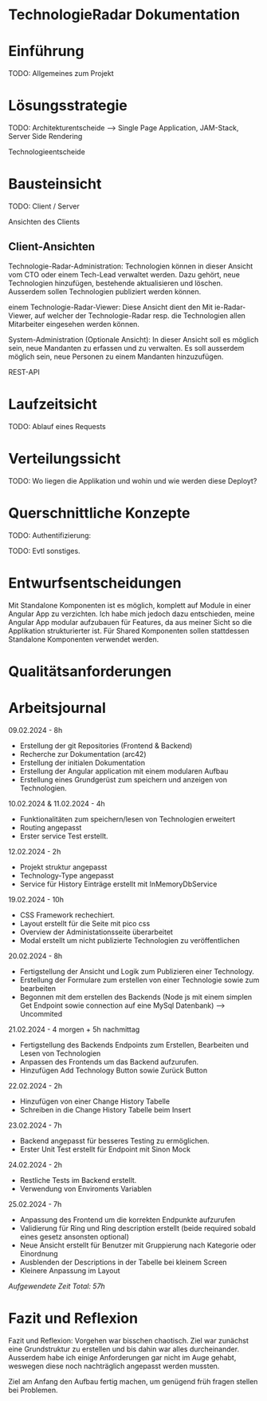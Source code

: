 # TechnologieRadar Dokumentation

# Einführung
TODO: Allgemeines zum Projekt

# Lösungsstrategie
TODO: Architekturentscheide --> Single Page Application, JAM-Stack, Server Side Rendering

Technologieentscheide

# Bausteinsicht
TODO: Client / Server

Ansichten des Clients

## Client-Ansichten
Technologie-Radar-Administration:
Technologien können in dieser Ansicht vom CTO oder einem Tech-Lead verwaltet werden. Dazu gehört, neue Technologien hinzufügen, bestehende aktualisieren und löschen. Ausserdem sollen Technologien publiziert werden können.

einem Technologie-Radar-Viewer:
Diese Ansicht dient den Mit
ie-Radar-Viewer, auf welcher der Technologie-Radar resp. die Technologien allen Mitarbeiter eingesehen werden können.

System-Administration (Optionale Ansicht):
In dieser Ansicht soll es möglich sein, neue Mandanten zu erfassen und zu verwalten. Es soll ausserdem möglich sein, neue Personen zu einem Mandanten hinzuzufügen.


REST-API

# Laufzeitsicht
TODO: Ablauf eines Requests

# Verteilungssicht
TODO: Wo liegen die Applikation und wohin und wie werden diese Deployt?

# Querschnittliche Konzepte
TODO: Authentifizierung:

TODO: Evtl sonstiges.

# Entwurfsentscheidungen
Mit Standalone Komponenten ist es möglich, komplett auf Module in einer Angular App zu verzichten. 
Ich habe mich jedoch dazu entschieden, meine Angular App modular aufzubauen für Features, da aus meiner Sicht so die Applikation strukturierter ist. Für Shared Komponenten sollen stattdessen Standalone Komponenten verwendet werden. 

# Qualitätsanforderungen

# Arbeitsjournal
09.02.2024 - 8h
 - Erstellung der git Repositories (Frontend & Backend)
 - Recherche zur Dokumentation (arc42)
 - Erstellung der initialen Dokumentation
 - Erstellung der Angular application mit einem modularen Aufbau
 - Erstellung eines Grundgerüst zum speichern und anzeigen von Technologien.


10.02.2024 & 11.02.2024 - 4h
 - Funktionalitäten zum speichern/lesen von Technologien erweitert
 - Routing angepasst
 - Erster service Test erstellt.


12.02.2024 - 2h
 - Projekt struktur angepasst
 - Technology-Type angepasst
 - Service für History Einträge erstellt mit InMemoryDbService

19.02.2024 - 10h
 - CSS Framework rechechiert.
 - Layout erstellt für die Seite mit pico css
 - Overview der Administationsseite überarbeitet
 - Modal erstellt um nicht publizierte Technologien zu veröffentlichen

20.02.2024 - 8h
 - Fertigstellung der Ansicht und Logik zum Publizieren einer Technology.
 - Erstellung der Formulare zum erstellen von einer Technologie sowie zum bearbeiten
 - Begonnen mit dem erstellen des Backends (Node js mit einem simplen Get Endpoint sowie connection auf eine MySql Datenbank)  --> Uncommited

21.02.2024 - 4 morgen + 5h nachmittag
 - Fertigstellung des Backends Endpoints zum Erstellen, Bearbeiten und Lesen von Technologien
 - Anpassen des Frontends um das Backend aufzurufen.
 - Hinzufügen Add Technology Button sowie Zurück Button

22.02.2024 - 2h
 - Hinzufügen von einer Change History Tabelle
 - Schreiben in die Change History Tabelle beim Insert

23.02.2024 - 7h
 - Backend angepasst für besseres Testing zu ermöglichen.
 - Erster Unit Test erstellt für Endpoint mit Sinon Mock

24.02.2024 - 2h
 - Restliche Tests im Backend erstellt.
 - Verwendung von Enviroments Variablen

25.02.2024 - 7h
 - Anpassung des Frontend um die korrekten Endpunkte aufzurufen
 - Validierung für Ring und Ring description erstellt (beide required sobald eines gesetz ansonsten optional)
 - Neue Ansicht erstellt für Benutzer mit Gruppierung nach Kategorie oder Einordnung
 - Ausblenden der Descriptions in der Tabelle bei kleinem Screen
 - Kleinere Anpassung im Layout

*Aufgewendete Zeit Total: 57h* 


# Fazit und Reflexion
Fazit und Reflexion: Vorgehen war bisschen chaotisch. Ziel war zunächst eine Grundstruktur zu erstellen und bis dahin war alles durcheinander.
Ausserdem habe ich einige Anforderungen gar nicht im Auge gehabt, weswegen diese noch nachträglich angepasst werden mussten.

Ziel am Anfang den Aufbau fertig machen, um genügend früh fragen stellen bei Problemen.
